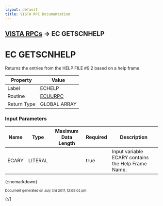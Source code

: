 ```yaml
---
layout: default
title: VISTA RPC Documentation
---
```


## [VISTA RPCs](TableOfContents) &#8594; EC GETSCNHELP
# EC GETSCNHELP

Returns the entries from the HELP FILE #9.2 based on a help frame.

Property | Value
--- | ---
Label | ECHELP
Routine | [ECUURPC](http://code.osehra.org/dox/Routine_ECUURPC_source.html)
Return Type | GLOBAL ARRAY


### Input Parameters

Name | Type | Maximum Data Length | Required | Description
--- | --- | --- | --- | ---
ECARY | LITERAL |  | true | Input variable ECARY contains the Help Frame Name.



{::nomarkdown} <br/><p style="font-size: 11px">Document generated on July 3rd 2017, 12:09:02 pm</p>{:/}